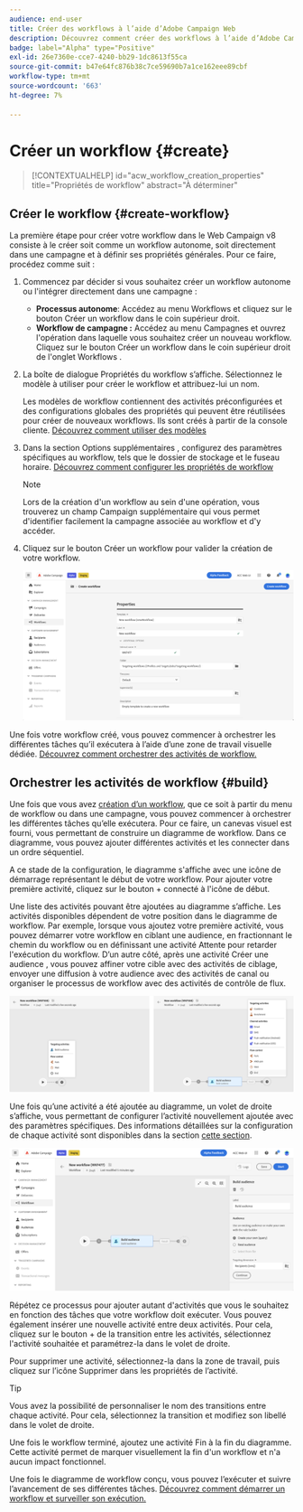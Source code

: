 ```yaml
---
audience: end-user
title: Créer des workflows à l’aide d’Adobe Campaign Web
description: Découvrez comment créer des workflows à l’aide d’Adobe Campaign Web.
badge: label="Alpha" type="Positive"
exl-id: 26e7360e-cce7-4240-bb29-1dc8613f55ca
source-git-commit: b47e64fc876b38c7ce59690b7a1ce162eee89cbf
workflow-type: tm+mt
source-wordcount: '663'
ht-degree: 7%

---
```



# Créer un workflow {#create}

>[!CONTEXTUALHELP]
>id="acw_workflow_creation_properties"
>title="Propriétés de workflow"
>abstract="À déterminer"

## Créer le workflow {#create-workflow}

La première étape pour créer votre workflow dans le Web Campaign v8 consiste à le créer soit comme un workflow autonome, soit directement dans une campagne et à définir ses propriétés générales. Pour ce faire, procédez comme suit :

1. Commencez par décider si vous souhaitez créer un workflow autonome ou l&#39;intégrer directement dans une campagne :

   * **Processus autonome**: Accédez au menu Workflows et cliquez sur le bouton Créer un workflow dans le coin supérieur droit.
   * **Workflow de campagne :** Accédez au menu Campagnes et ouvrez l&#39;opération dans laquelle vous souhaitez créer un nouveau workflow. Cliquez sur le bouton Créer un workflow dans le coin supérieur droit de l&#39;onglet Workflows .

1. La boîte de dialogue Propriétés du workflow s’affiche. Sélectionnez le modèle à utiliser pour créer le workflow et attribuez-lui un nom.

   Les modèles de workflow contiennent des activités préconfigurées et des configurations globales des propriétés qui peuvent être réutilisées pour créer de nouveaux workflows. Ils sont créés à partir de la console cliente. [Découvrez comment utiliser des modèles](https://experienceleague.adobe.com/docs/campaign/automation/workflows/introduction/build-a-workflow.html#workflow-templates)

1. Dans la section Options supplémentaires , configurez des paramètres spécifiques au workflow, tels que le dossier de stockage et le fuseau horaire. [Découvrez comment configurer les propriétés de workflow](workflow-settings.md)

   >[!NOTE]
   >
   >Lors de la création d&#39;un workflow au sein d&#39;une opération, vous trouverez un champ Campaign supplémentaire qui vous permet d&#39;identifier facilement la campagne associée au workflow et d&#39;y accéder.

1. Cliquez sur le bouton Créer un workflow pour valider la création de votre workflow.

   ![](assets/workflow-create.png)

Une fois votre workflow créé, vous pouvez commencer à orchestrer les différentes tâches qu’il exécutera à l’aide d’une zone de travail visuelle dédiée. [Découvrez comment orchestrer des activités de workflow.](#build)

## Orchestrer les activités de workflow {#build}

Une fois que vous avez [création d’un workflow](create-workflow.md), que ce soit à partir du menu de workflow ou dans une campagne, vous pouvez commencer à orchestrer les différentes tâches qu’elle exécutera. Pour ce faire, un canevas visuel est fourni, vous permettant de construire un diagramme de workflow. Dans ce diagramme, vous pouvez ajouter différentes activités et les connecter dans un ordre séquentiel.

A ce stade de la configuration, le diagramme s&#39;affiche avec une icône de démarrage représentant le début de votre workflow. Pour ajouter votre première activité, cliquez sur le bouton + connecté à l&#39;icône de début.

Une liste des activités pouvant être ajoutées au diagramme s’affiche. Les activités disponibles dépendent de votre position dans le diagramme de workflow. Par exemple, lorsque vous ajoutez votre première activité, vous pouvez démarrer votre workflow en ciblant une audience, en fractionnant le chemin du workflow ou en définissant une activité Attente pour retarder l&#39;exécution du workflow. D’un autre côté, après une activité Créer une audience , vous pouvez affiner votre cible avec des activités de ciblage, envoyer une diffusion à votre audience avec des activités de canal ou organiser le processus de workflow avec des activités de contrôle de flux.

![](assets/workflow-start.png)

Une fois qu’une activité a été ajoutée au diagramme, un volet de droite s’affiche, vous permettant de configurer l’activité nouvellement ajoutée avec des paramètres spécifiques. Des informations détaillées sur la configuration de chaque activité sont disponibles dans la section [cette section](workflow-activities.md).

![](assets/workflow-configure-activities.png)

Répétez ce processus pour ajouter autant d&#39;activités que vous le souhaitez en fonction des tâches que votre workflow doit exécuter. Vous pouvez également insérer une nouvelle activité entre deux activités. Pour cela, cliquez sur le bouton + de la transition entre les activités, sélectionnez l&#39;activité souhaitée et paramétrez-la dans le volet de droite.

Pour supprimer une activité, sélectionnez-la dans la zone de travail, puis cliquez sur l’icône Supprimer dans les propriétés de l’activité.

>[!TIP]
>
>Vous avez la possibilité de personnaliser le nom des transitions entre chaque activité. Pour cela, sélectionnez la transition et modifiez son libellé dans le volet de droite.

Une fois le workflow terminé, ajoutez une activité Fin à la fin du diagramme. Cette activité permet de marquer visuellement la fin d&#39;un workflow et n&#39;a aucun impact fonctionnel.

Une fois le diagramme de workflow conçu, vous pouvez l’exécuter et suivre l’avancement de ses différentes tâches. [Découvrez comment démarrer un workflow et surveiller son exécution.](start-monitor-workflows.md)
